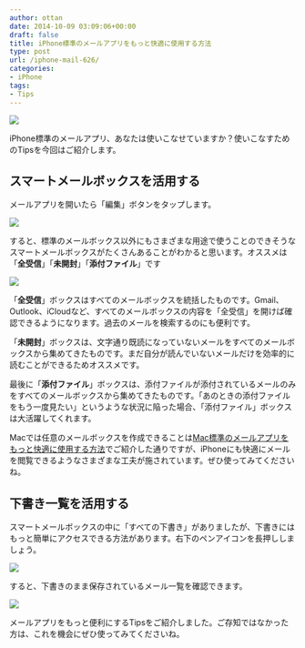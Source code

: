 ```yaml
---
author: ottan
date: 2014-10-09 03:09:06+00:00
draft: false
title: iPhone標準のメールアプリをもっと快適に使用する方法
type: post
url: /iphone-mail-626/
categories:
- iPhone
tags:
- Tips
---
```


![](/images/2014/10/141009-5435fc5db5dca.png)






iPhone標準のメールアプリ、あなたは使いこなせていますか？使いこなすためのTipsを今回はご紹介します。





## スマートメールボックスを活用する





メールアプリを開いたら「編集」ボタンをタップします。





![](/images/2014/10/141009-5435fc6064531.png)






すると、標準のメールボックス以外にもさまざまな用途で使うことのできそうなスマートメールボックスがたくさんあることがわかると思います。オススメは「**全受信**」「**未開封**」「**添付ファイル**」です





![](/images/2014/10/141009-5435fc63441bf.png)






「**全受信**」ボックスはすべてのメールボックスを統括したものです。Gmail、Outlook、iCloudなど、すべてのメールボックスの内容を「全受信」を開けば確認できるようになります。過去のメールを検索するのにも便利です。





「**未開封**」ボックスは、文字通り既読になっていないメールをすべてのメールボックスから集めてきたものです。まだ自分が読んでいないメールだけを効率的に読むことができるためオススメです。





最後に「**添付ファイル**」ボックスは、添付ファイルが添付されているメールのみをすべてのメールボックスから集めてきたものです。「あのときの添付ファイルをもう一度見たい」というような状況に陥った場合、「添付ファイル」ボックスは大活躍してくれます。





Macでは任意のメールボックスを作成できることは[Mac標準のメールアプリをもっと快適に使用する方法](https://ottan.xyz/mac-mail-607/)でご紹介した通りですが、iPhoneにも快適にメールを閲覧できるようなさまざまな工夫が施されています。ぜひ使ってみてくださいね。





## 下書き一覧を活用する





スマートメールボックスの中に「すべての下書き」がありましたが、下書きにはもっと簡単にアクセスできる方法があります。右下のペンアイコンを長押ししましょう。



![](/images/2014/10/141009-5435fc675b8f5.png)






すると、下書きのまま保存されているメール一覧を確認できます。





![](/images/2014/10/141009-5435fc696a756.png)






メールアプリをもっと便利にするTipsをご紹介しました。ご存知ではなかった方は、これを機会にぜひ使ってみてくださいね。
